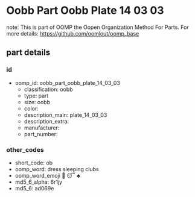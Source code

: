 # Oobb Part Oobb Plate 14 03 03  

note: This is part of OOMP the Oopen Organization Method For Parts. For more details: https://github.com/oomlout/oomp_base

##  part details





### id
* oomp_id: oobb_part_oobb_plate_14_03_03
  * classification: oobb
  * type: part
  * size: oobb
  * color: 
  * description_main: plate_14_03_03
  * description_extra: 
  * manufacturer: 
  * part_number: 

### other_codes
* short_code: ob
* oomp_word: dress sleeping clubs
* oomp_word_emoji :dress: :sleeping: :clubs:
* md5_6_alpha: 6r1jy
* md5_6: ad069e